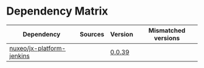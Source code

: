 # Dependency Matrix

Dependency | Sources | Version | Mismatched versions
---------- | ------- | ------- | -------------------
[nuxeo/jx-platform-jenkins](https://github.com/nuxeo/jx-platform-jenkins) |  | [0.0.39](https://github.com/nuxeo/jx-platform-jenkins/releases/tag/v0.0.39) | 
